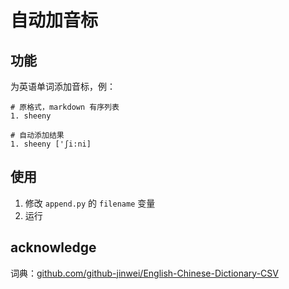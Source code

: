 # 自动加音标

## 功能

为英语单词添加音标，例：

```
# 原格式，markdown 有序列表
1. sheeny

# 自动添加结果
1. sheeny ['ʃi:ni]
```

## 使用

1. 修改 `append.py` 的 `filename` 变量
2. 运行

## acknowledge

词典：[github.com/github-jinwei/English-Chinese-Dictionary-CSV](https://github.com/github-jinwei/English-Chinese-Dictionary-CSV)
